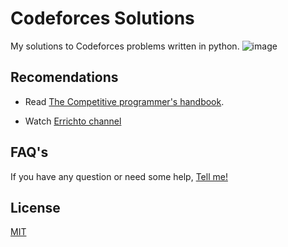 # Codeforces Solutions

My solutions to Codeforces problems written in python.
![image](https://user-images.githubusercontent.com/65880991/103058190-f0e69480-4577-11eb-987c-cf4563fee95b.png)

## Recomendations

- Read [The Competitive programmer's handbook](https://cses.fi/book/book.pdf).

- Watch [Errichto channel](https://www.youtube.com/channel/UCBr_Fu6q9iHYQCh13jmpbrg)

## FAQ's
If you have any question or need some help, [Tell me!](https://www.reddit.com/user/johnggo)

## License
[MIT](https://github.com/JohnXdator/Codeforces-Solutions/blob/master/LICENSE.md)
